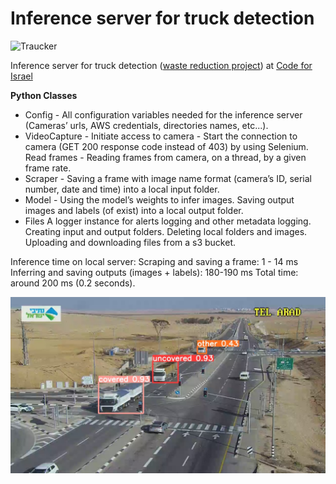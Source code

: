 # Inference server for truck detection 

![Traucker](/assets/images/logo.png "Traucker")

Inference server for truck detection ([waste reduction project](https://www.codeforisrael.org/project/%D7%94%D7%A9%D7%9C%D7%9B%D7%AA-%D7%A4%D7%A1%D7%95%D7%9C%D7%AA-%D7%9C%D7%90-%D7%97%D7%95%D7%A7%D7%99%D7%AA-%D7%91%D7%A0%D7%92%D7%91)) at [Code for Israel](https://www.codeforisrael.org/)

**Python Classes**
* Config - All configuration variables needed for the inference server (Cameras’ urls, AWS credentials, directories names, etc...).
* VideoCapture - 
Initiate access to camera - Start the connection to camera (GET 200 response code instead of 403) by using Selenium.
Read frames - Reading frames from camera, on a thread, by a given frame rate.
* Scraper - Saving a frame with image name format (camera’s ID, serial number, date and time) into a local input folder.
* Model - Using the model’s weights to infer images. Saving output images and labels (of exist) into a local output folder.
* Files
A logger instance for alerts logging and other metadata logging.
Creating input and output folders.
Deleting local folders and images.
Uploading and downloading files from a s3 bucket.

Inference time on local server:
Scraping and saving a frame: 1 - 14 ms
Inferring and saving outputs (images + labels): 180-190 ms
Total time: around 200 ms (0.2 seconds).

![Truck detection](/assets/images/classes.png "Truck detection")
